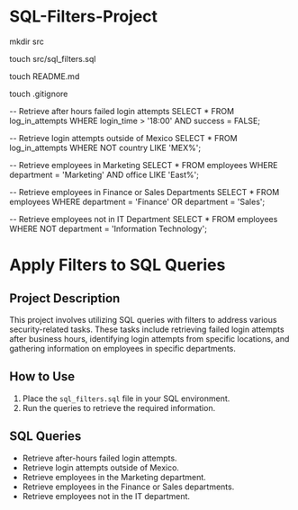 # SQL-Filters-Project

mkdir src

touch src/sql_filters.sql

touch README.md

touch .gitignore

-- Retrieve after hours failed login attempts
SELECT *
FROM log_in_attempts
WHERE login_time > '18:00' AND success = FALSE;

-- Retrieve login attempts outside of Mexico
SELECT *
FROM log_in_attempts
WHERE NOT country LIKE 'MEX%';

-- Retrieve employees in Marketing
SELECT *
FROM employees
WHERE department = 'Marketing' AND office LIKE 'East%';

-- Retrieve employees in Finance or Sales Departments
SELECT *
FROM employees
WHERE department = 'Finance' OR department = 'Sales';

-- Retrieve employees not in IT Department
SELECT *
FROM employees
WHERE NOT department = 'Information Technology';

# Apply Filters to SQL Queries

## Project Description
This project involves utilizing SQL queries with filters to address various security-related tasks. These tasks include retrieving failed login attempts after business hours, identifying login attempts from specific locations, and gathering information on employees in specific departments.

## How to Use
1. Place the `sql_filters.sql` file in your SQL environment.
2. Run the queries to retrieve the required information.

## SQL Queries
- Retrieve after-hours failed login attempts.
- Retrieve login attempts outside of Mexico.
- Retrieve employees in the Marketing department.
- Retrieve employees in the Finance or Sales departments.
- Retrieve employees not in the IT department.
